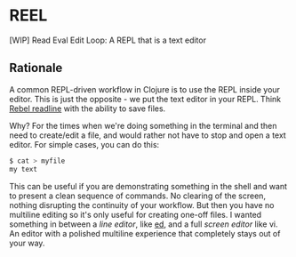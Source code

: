 # REEL
[WIP] Read Eval Edit Loop: A REPL that is a text editor

## Rationale

A common REPL-driven workflow in Clojure is to use the REPL inside your editor. This is just the opposite - we put the text editor in your REPL. Think [Rebel readline](https://github.com/bhauman/rebel-readline) with the ability to save files.

Why? For the times when we're doing something in the terminal and then need to create/edit a file, and would rather not have to stop and open a text editor. For simple cases, you can do this:

```bash
$ cat > myfile
my text
```

This can be useful if you are demonstrating something in the shell and want to present a clean sequence of commands. No clearing of the screen, nothing disrupting the continuity of your workflow. But then you have no multiline editing so it's only useful for creating one-off files. I wanted something in between a _line editor_, like [ed](https://en.wikipedia.org/wiki/Ed_(text_editor)), and a full _screen editor_ like vi. An editor with a polished multiline experience that completely stays out of your way.
